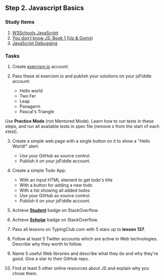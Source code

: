 ## Step 2. Javascript Basics


### Study Items  <!-- omit in toc -->
1. [W3Schools JavaScript](https://www.w3schools.com/js/default.asp)
2. [You don’t know JS: Book 1 (Up & Going)](https://github.com/getify/You-Dont-Know-JS/blob/1st-ed/up%20&%20going/README.md#you-dont-know-js-up--going)
3. [JavaScript Debugging](https://link.medium.com/YRBvjadl3X)

### Tasks  <!-- omit in toc -->
1. Create [exercism.io](https://exercism.io/) account.

2. Pass these at exercism.io and publish your solutions on your jsFiddle account:
   - Hello world
   - Two Fer
   - Leap
   - Panagarm
   - Pascal's Triangle

Use **Practice Mode** (not Mentored Mode).
Learn how to run tests in these steps, and run all available tests in spec file (remove x from the start of each xtest).

3. Create a simple web page with a single button on it to show a "Hello World!" alert:
   - Use your GitHub as source control.
   - Publish it on your jsFiddle account.

4. Create a simple Todo App: 
   - With an input HTML element to get todo's title
   - With a button for adding a new todo
   - With a list showing all added todos
   - Use your GitHub as source control.
   - Publish it on your jsFiddle account.

5. Achieve [**Student**](https://stackoverflow.com/help/badges/2/student) badge on StackOverflow.
6. Achieve [**Scholar**](https://stackoverflow.com/help/badges/10/scholar) badge on StackOverflow.
7. Pass all lessons on TypingClub.com with 5 stars up to **lesson 137**.
8. Follow at least 5 Twitter accounts which are active in Web technologies. Describe why they worth to follow.
9. Name 5 useful Web libraries and describe what they do and why they're good. Give a star to their GitHub repo.
10. Find at least 5 other online resources about JS and explain why you chose them.
